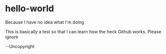 # hello-world
Because I have no idea what I'm doing

This is basically a test so that I can learn how the heck Github works. Please ignore

--Uncopyright
